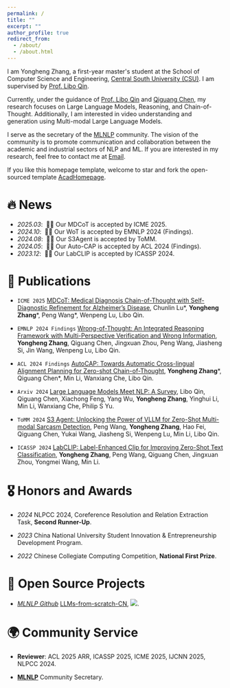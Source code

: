 ```yaml
---
permalink: /
title: ""
excerpt: ""
author_profile: true
redirect_from: 
  - /about/
  - /about.html
---
```


<!-- {% if site.google_scholar_stats_use_cdn %}
{% assign gsDataBaseUrl = "https://cdn.jsdelivr.net/gh/" | append: site.repository | append: "@" %}
{% else %}
{% assign gsDataBaseUrl = "https://raw.githubusercontent.com/" | append: site.repository | append: "/" %}
{% endif %}
{% assign url = gsDataBaseUrl | append: "google-scholar-stats/gs_data_shieldsio.json" %} -->

<span class='anchor' id='about-me'></span>

I am Yongheng Zhang, a first-year master's student at the School of Computer Science and Engineering, [Central South University (CSU)](https://www.csu.edu.cn/). 
I am supervised by [Prof. Libo Qin](https://faculty.csu.edu.cn/qinlibo/zh_CN/index.htm).

Currently, under the guidance of [Prof. Libo Qin](https://faculty.csu.edu.cn/qinlibo/zh_CN/index.htm) and [Qiguang Chen](https://lightchen233.github.io/), my research focuses on Large Language Models, Reasoning, and Chain-of-Thought. 
Additionally, I am interested in video understanding and generation using Multi-modal Large Language Models.

I serve as the secretary of the [MLNLP](https://mlnlpworld.com) community. The vision of the community is to promote communication and collaboration between the academic and industrial sectors of NLP and ML.
If you are interested in my research, feel free to contact me at [Email](mailto:zyhbrz@gmail.com). 

If you like this homepage template, welcome to star and fork the open-sourced template [AcadHomepage](https://github.com/RayeRen/acad-homepage.github.io).



# 🔥 News
- *2025.03*: &nbsp;🎉🎉 Our MDCoT is accepted by ICME 2025.
- *2024.10*: &nbsp;🎉🎉 Our WoT is accepted by EMNLP 2024 (Findings).
- *2024.08*: &nbsp;🎉🎉 Our S3Agent is accepted by ToMM.
- *2024.05*: &nbsp;🎉🎉 Our Auto-CAP is accepted by ACL 2024 (Findings).
- *2023.12*: &nbsp;🎉🎉 Our LabCLIP is accepted by ICASSP 2024.

# 📝 Publications 
<!-- 
<div class='paper-box'><div class='paper-box-image'><div><div class="badge">CVPR 2016</div><img src='images/500x300.png' alt="sym" width="100%"></div></div>
<div class='paper-box-text' markdown="1">

[Deep Residual Learning for Image Recognition](https://openaccess.thecvf.com/content_cvpr_2016/papers/He_Deep_Residual_Learning_CVPR_2016_paper.pdf)

**Kaiming He**, Xiangyu Zhang, Shaoqing Ren, Jian Sun

[**Project**](https://scholar.google.com/citations?view_op=view_citation&hl=zh-CN&user=DhtAFkwAAAAJ&citation_for_view=DhtAFkwAAAAJ:ALROH1vI_8AC) <strong><span class='show_paper_citations' data='DhtAFkwAAAAJ:ALROH1vI_8AC'></span></strong>
- Lorem ipsum dolor sit amet, consectetur adipiscing elit. Vivamus ornare aliquet ipsum, ac tempus justo dapibus sit amet. 
</div>
</div> -->

- ``ICME 2025`` [MDCoT: Medical Diagnosis Chain-of-Thought with Self-Diagnostic Refinement for Alzheimer’s Disease](https://brz911.github.io/), Chunlin Lu\*, **Yongheng Zhang**\*, Peng Wang\*, Wenpeng Lu, Libo Qin.

- ``EMNLP 2024 Findings`` [Wrong-of-Thought: An Integrated Reasoning Framework with Multi-Perspective Verification and Wrong Information](https://arxiv.org/pdf/2410.04463), **Yongheng Zhang**, Qiguang Chen, Jingxuan Zhou, Peng Wang, Jiasheng Si, Jin Wang, Wenpeng Lu, Libo Qin.

- ``ACL 2024 Findings`` [AutoCAP: Towards Automatic Cross-lingual Alignment Planning for Zero-shot Chain-of-Thought](https://arxiv.org/pdf/2406.13940), **Yongheng Zhang**\*, Qiguang Chen\*, Min Li, Wanxiang Che, Libo Qin.

- ``Arxiv 2024`` [Large Language Models Meet NLP: A Survey](https://arxiv.org/pdf/2405.12819), Libo Qin, Qiguang Chen, Xiachong Feng, Yang Wu, **Yongheng Zhang**, Yinghui Li, Min Li, Wanxiang Che, Philip S Yu.

- ``ToMM 2024`` [S3 Agent: Unlocking the Power of VLLM for Zero-Shot Multi-modal Sarcasm Detection](https://dl.acm.org/doi/abs/10.1145/3690642), Peng Wang, **Yongheng Zhang**, Hao Fei, Qiguang Chen, Yukai Wang, Jiasheng Si, Wenpeng Lu, Min Li, Libo Qin.

- ``ICASSP 2024`` [LabCLIP: Label-Enhanced Clip for Improving Zero-Shot Text Classification](https://ieeexplore.ieee.org/abstract/document/10446865), **Yongheng Zhang**, Peng Wang, Qiguang Chen, Jingxuan Zhou, Yongmei Wang, Min Li.

# 🎖 Honors and Awards
<!-- - *2021.10* Lorem ipsum dolor sit amet, consectetur adipiscing elit. Vivamus ornare aliquet ipsum, ac tempus justo dapibus sit amet. 
- *2021.09* Lorem ipsum dolor sit amet, consectetur adipiscing elit. Vivamus ornare aliquet ipsum, ac tempus justo dapibus sit amet.  -->

- *2024* NLPCC 2024, Coreference Resolution and Relation Extraction Task, **Second Runner-Up**.

- *2023* China National University Student Innovation & Entrepreneurship Development Program.

- *2022* Chinese Collegiate Computing Competition, **National First Prize**.

# 🚀 Open Source Projects

- [*MLNLP Github*](https://github.com/MLNLP-World) [LLMs-from-scratch-CN](https://github.com/MLNLP-World/LLMs-from-scratch-CN), ![](https://img.shields.io/github/stars/MLNLP-World/LLMs-from-scratch-CN).

# 🌍 Community Service
- **Reviewer**: ACL 2025 ARR, ICASSP 2025, ICME 2025, IJCNN 2025, NLPCC 2024.

- [**MLNLP**](https://mlnlpworld.com) Community Secretary.
